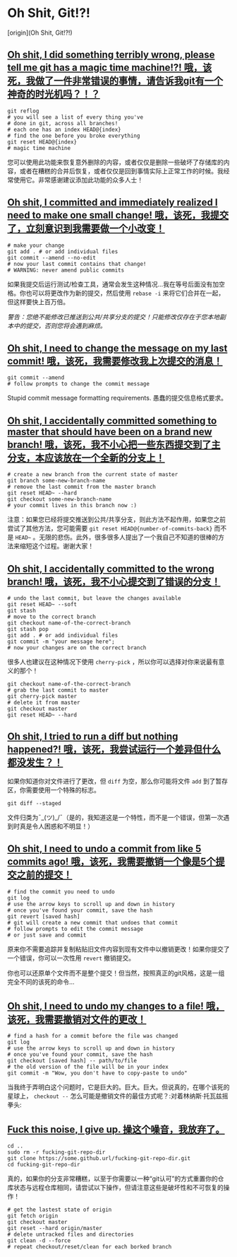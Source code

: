 # Oh Shit, Git!?!

[origin](Oh Shit, Git!?!)

## [Oh shit, I did something terribly wrong, please tell me git has a magic time machine!?! 哦，该死，我做了一件非常错误的事情，请告诉我git有一个神奇的时光机吗？！？](https://ohshitgit.com/#magic-time-machine)

```git
git reflog
# you will see a list of every thing you've
# done in git, across all branches!
# each one has an index HEAD@{index}
# find the one before you broke everything
git reset HEAD@{index}
# magic time machine
```

您可以使用此功能来恢复意外删除的内容，或者仅仅是删除一些破坏了存储库的内容，或者在糟糕的合并后恢复，或者仅仅是回到事情实际上正常工作的时候。我经常使用它。非常感谢建议添加此功能的众多人士！

## [Oh shit, I committed and immediately realized I need to make one small change! 哦，该死，我提交了，立刻意识到我需要做一个小改变！](https://ohshitgit.com/#change-last-commit)

```git
# make your change
git add . # or add individual files
git commit --amend --no-edit
# now your last commit contains that change!
# WARNING: never amend public commits
```

如果我提交后运行测试/检查工具，通常会发生这种情况...我在等号后面没有加空格。你也可以将更改作为新的提交，然后使用 `rebase -i` 来将它们合并在一起，但这样要快上百万倍。

*警告：您绝不能修改已推送到公共/共享分支的提交！只能修改仅存在于您本地副本中的提交，否则您将会遇到麻烦。*

## [Oh shit, I need to change the message on my last commit! 哦，该死，我需要修改我上次提交的消息！](https://ohshitgit.com/#change-last-commit-message)

```git
git commit --amend
# follow prompts to change the commit message
```

Stupid commit message formatting requirements.
愚蠢的提交信息格式要求。

## [Oh shit, I accidentally committed something to master that should have been on a brand new branch! 哦，该死，我不小心把一些东西提交到了主分支，本应该放在一个全新的分支上！](https://ohshitgit.com/#accidental-commit-master)

```git
# create a new branch from the current state of master
git branch some-new-branch-name
# remove the last commit from the master branch
git reset HEAD~ --hard
git checkout some-new-branch-name
# your commit lives in this branch now :)
```

注意：如果您已经将提交推送到公共/共享分支，则此方法不起作用，如果您之前尝试了其他方法，您可能需要 `git reset HEAD@{number-of-commits-back}` 而不是 `HEAD~` 。无限的悲伤。此外，很多很多人提出了一个我自己不知道的很棒的方法来缩短这个过程。谢谢大家！

## [Oh shit, I accidentally committed to the wrong branch! 哦，该死，我不小心提交到了错误的分支！](https://ohshitgit.com/#accidental-commit-wrong-branch)

```git
# undo the last commit, but leave the changes available
git reset HEAD~ --soft
git stash
# move to the correct branch
git checkout name-of-the-correct-branch
git stash pop
git add . # or add individual files
git commit -m "your message here";
# now your changes are on the correct branch
```

很多人也建议在这种情况下使用 `cherry-pick` ，所以你可以选择对你来说最有意义的那个！

```git
git checkout name-of-the-correct-branch
# grab the last commit to master
git cherry-pick master
# delete it from master
git checkout master
git reset HEAD~ --hard
```

## [Oh shit, I tried to run a diff but nothing happened?! 哦，该死，我尝试运行一个差异但什么都没发生？！](https://ohshitgit.com/#dude-wheres-my-diff)

如果你知道你对文件进行了更改，但 `diff` 为空，那么你可能将文件 `add` 到了暂存区，你需要使用一个特殊的标志。

```git
git diff --staged
```

文件归类为¯\_(ツ)_/¯（是的，我知道这是一个特性，而不是一个错误，但第一次遇到时真是令人困惑和不明显！）

## [Oh shit, I need to undo a commit from like 5 commits ago! 哦，该死，我需要撤销一个像是5个提交之前的提交！](https://ohshitgit.com/#undo-a-commit)

```git
# find the commit you need to undo
git log
# use the arrow keys to scroll up and down in history
# once you've found your commit, save the hash
git revert [saved hash]
# git will create a new commit that undoes that commit
# follow prompts to edit the commit message
# or just save and commit
```

原来你不需要追踪并复制粘贴旧文件内容到现有文件中以撤销更改！如果你提交了一个错误，你可以一次性用 `revert` 撤销提交。

你也可以还原单个文件而不是整个提交！但当然，按照真正的git风格，这是一组完全不同的该死的命令...

## [Oh shit, I need to undo my changes to a file! 哦，该死，我需要撤销对文件的更改！](https://ohshitgit.com/#undo-a-file)

```git
# find a hash for a commit before the file was changed
git log
# use the arrow keys to scroll up and down in history
# once you've found your commit, save the hash
git checkout [saved hash] -- path/to/file
# the old version of the file will be in your index
git commit -m "Wow, you don't have to copy-paste to undo"
```

当我终于弄明白这个问题时，它是巨大的。巨大。巨大。但说真的，在哪个该死的星球上， `checkout --` 怎么可能是撤销文件的最佳方式呢？:对着林纳斯·托瓦兹摇拳头:

## [Fuck this noise, I give up. 操这个噪音，我放弃了。](https://ohshitgit.com/#fuck-this-noise)

```git
cd ..
sudo rm -r fucking-git-repo-dir
git clone https://some.github.url/fucking-git-repo-dir.git
cd fucking-git-repo-dir
```

真的，如果你的分支非常糟糕，以至于你需要以一种“git认可”的方式重置你的仓库状态与远程仓库相同，请尝试以下操作，但请注意这些是破坏性和不可恢复的操作！

```git
# get the lastest state of origin
git fetch origin
git checkout master
git reset --hard origin/master
# delete untracked files and directories
git clean -d --force
# repeat checkout/reset/clean for each borked branch
```